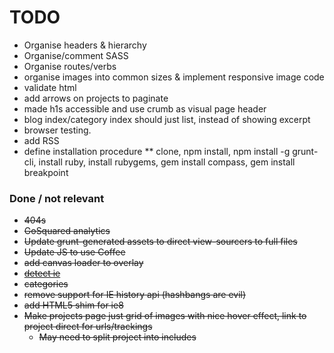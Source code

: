 TODO
====

* Organise headers & hierarchy
* Organise/comment SASS
* Organise routes/verbs
* organise images into common sizes & implement responsive image code
* validate html
* add arrows on projects to paginate
* made h1s accessible and use crumb as visual page header
* blog index/category index should just list, instead of showing excerpt
* browser testing.
* add RSS
* define installation procedure
** clone, npm install, npm install -g grunt-cli, install ruby, install rubygems, gem install compass, gem install breakpoint

### Done / not relevant
* ~~404s~~
* ~~GoSquared analytics~~
* ~~Update grunt-generated assets to direct view-sourcers to full files~~
* ~~Update JS to use Coffee~~
* ~~add canvas loader to overlay~~
* ~~[detect ie](http://stackoverflow.com/questions/4169160/javascript-ie-detection-why-not-use-simple-conditional-comments)~~
* ~~categories~~
* ~~remove support for IE history api (hashbangs are evil)~~
* ~~add HTML5 shim for ie8~~
* ~~Make projects page just grid of images with nice hover effect, link to project direct for urls/trackings~~
  * ~~May need to split project into includes~~
